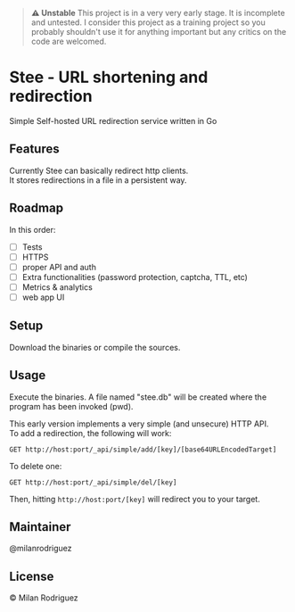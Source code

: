 > **:warning: Unstable**
This project is in a very very early stage. It is incomplete and untested.
> I consider this project as a training project so you probably shouldn't use it for anything important but any critics on the code are welcomed.

# Stee - URL shortening and redirection

Simple Self-hosted URL redirection service written in Go

## Features

Currently Stee can basically redirect http clients.  
It stores redirections in a file in a persistent way.

## Roadmap

In this order:

- [ ] Tests
- [ ] HTTPS
- [ ] proper API and auth
- [ ] Extra functionalities (password protection, captcha, TTL, etc)
- [ ] Metrics & analytics
- [ ] web app UI

## Setup

Download the binaries or compile the sources.

## Usage

Execute the binaries. A file named "stee.db" will be created where the program has been invoked (pwd).  
  
This early version implements a very simple (and unsecure) HTTP API.  
To add a redirection, the following will work:  

```http
GET http://host:port/_api/simple/add/[key]/[base64URLEncodedTarget]
```

To delete one:  

```http
GET http://host:port/_api/simple/del/[key]
```

Then, hitting ```http://host:port/[key]``` will redirect you to your target.

## Maintainer

@milanrodriguez

## License

© Milan Rodriguez

